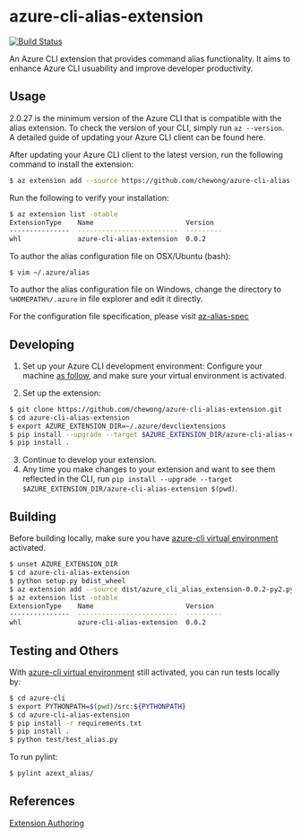 # azure-cli-alias-extension
[![Build Status](https://travis-ci.org/chewong/azure-cli-alias-extension.svg?branch=dev)](https://travis-ci.org/chewong/azure-cli-alias-extension)

An Azure CLI extension that provides command alias functionality. It aims to enhance Azure CLI usuability and improve developer productivity.

## Usage
2.0.27 is the minimum version of the Azure CLI that is compatible with the alias extension. To check the version of your CLI, simply run `az --version`. A detailed guide of updating your Azure CLI client can be found here.

After updating your Azure CLI client to the latest version, run the following command to install the extension:

```bash
$ az extension add --source https://github.com/chewong/azure-cli-alias-extension/releases/download/0.0.2/azure_cli_alias_extension-0.0.2-py2.py3-none-any.whl -y
```

Run the following to verify your installation:
```bash
$ az extension list -otable
ExtensionType    Name                       Version
---------------  -------------------------  ---------
whl              azure-cli-alias-extension  0.0.2
```

To author the alias configuration file on OSX/Ubuntu (bash):
```
$ vim ~/.azure/alias
```

To author the alias configuration file on Windows, change the directory to `%HOMEPATH%/.azure` in file explorer and edit it directly.

For the configuration file specification, please visit [az-alias-spec](https://gist.github.com/chewong/2afb67374d700b34015d146f63a79b15)

## Developing
1. Set up your Azure CLI development environment:
Configure your machine [as follow](https://github.com/Azure/azure-cli/blob/master/doc/configuring_your_machine.md#preparing-your-machine), and make sure your virtual environment is activated.

2. Set up the extension:
```bash
$ git clone https://github.com/chewong/azure-cli-alias-extension.git
$ cd azure-cli-alias-extension
$ export AZURE_EXTENSION_DIR=~/.azure/devcliextensions
$ pip install --upgrade --target $AZURE_EXTENSION_DIR/azure-cli-alias-extension $(pwd)
$ pip install .
```
3. Continue to develop your extension.
4. Any time you make changes to your extension and want to see them reflected in the CLI, run `pip install --upgrade --target $AZURE_EXTENSION_DIR/azure-cli-alias-extension $(pwd)`.


## Building
Before building locally, make sure you have [azure-cli virtual environment](https://github.com/Azure/azure-cli/blob/master/doc/configuring_your_machine.md#preparing-your-machine) activated.
```bash
$ unset AZURE_EXTENSION_DIR
$ cd azure-cli-alias-extension
$ python setup.py bdist_wheel
$ az extension add --source dist/azure_cli_alias_extension-0.0.2-py2.py3-none-any.whl --yes
$ az extension list -otable
ExtensionType    Name                       Version
---------------  -------------------------  ---------
whl              azure-cli-alias-extension  0.0.2
```

## Testing and Others
With [azure-cli virtual environment](https://github.com/Azure/azure-cli/blob/master/doc/configuring_your_machine.md#preparing-your-machine) still activated, you can run tests locally by:

```bash
$ cd azure-cli
$ export PYTHONPATH=$(pwd)/src:${PYTHONPATH}
$ cd azure-cli-alias-extension
$ pip install -r requirements.txt
$ pip install .
$ python test/test_alias.py
```

To run pylint:
```bash
$ pylint azext_alias/
```

## References
[Extension Authoring](https://github.com/Azure/azure-cli/blob/dev/doc/extensions/authoring.md)